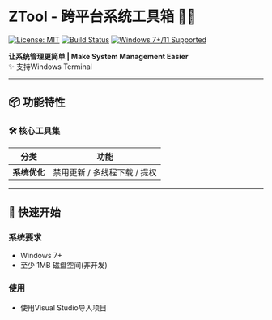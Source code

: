 # ZTool - 跨平台系统工具箱 🔧🌐

[![License: MIT](https://img.shields.io/badge/License-MIT-blue.svg)](https://opensource.org/licenses/MIT)
[![Build Status](https://img.shields.io/github/actions/workflow/status/yourname/ztool/build.yml)](https://github.com/PFStu/ZTool/actions)
[![Windows 7+/11 Supported](https://img.shields.io/badge/Windows-7%2B%7C11-blue?logo=windows)](https://www.microsoft.com/windows)

**让系统管理更简单 | Make System Management Easier**  
✨ 支持Windows Terminal

---

## 📦 功能特性

### 🛠️ 核心工具集
| 分类         | 功能                          |
|--------------|------------------------------|
| **系统优化**  | 禁用更新 / 多线程下载 / 提权 |

---

## 🚀 快速开始

### 系统要求
- Windows 7+
- 至少 1MB 磁盘空间(非开发)

### 使用
- 使用Visual Studio导入项目
